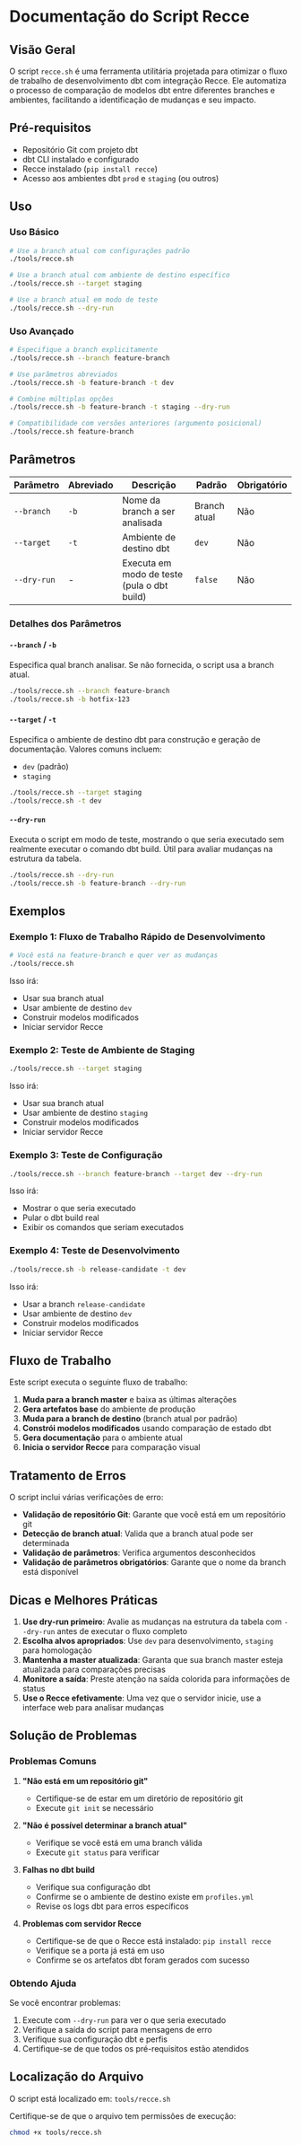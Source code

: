 # Documentação do Script Recce

## Visão Geral

O script `recce.sh` é uma ferramenta utilitária projetada para otimizar o fluxo de trabalho de desenvolvimento dbt com integração Recce. Ele automatiza o processo de comparação de modelos dbt entre diferentes branches e ambientes, facilitando a identificação de mudanças e seu impacto.

## Pré-requisitos

- Repositório Git com projeto dbt
- dbt CLI instalado e configurado
- Recce instalado (`pip install recce`)
- Acesso aos ambientes dbt `prod` e `staging` (ou outros)

## Uso

### Uso Básico

```bash
# Use a branch atual com configurações padrão
./tools/recce.sh

# Use a branch atual com ambiente de destino específico
./tools/recce.sh --target staging

# Use a branch atual em modo de teste
./tools/recce.sh --dry-run
```

### Uso Avançado

```bash
# Especifique a branch explicitamente
./tools/recce.sh --branch feature-branch

# Use parâmetros abreviados
./tools/recce.sh -b feature-branch -t dev

# Combine múltiplas opções
./tools/recce.sh -b feature-branch -t staging --dry-run

# Compatibilidade com versões anteriores (argumento posicional)
./tools/recce.sh feature-branch
```

## Parâmetros

| Parâmetro | Abreviado | Descrição | Padrão | Obrigatório |
|-----------|-----------|-----------|--------|-------------|
| `--branch` | `-b` | Nome da branch a ser analisada | Branch atual | Não |
| `--target` | `-t` | Ambiente de destino dbt | `dev` | Não |
| `--dry-run` | - | Executa em modo de teste (pula o dbt build) | `false` | Não |

### Detalhes dos Parâmetros

#### `--branch` / `-b`
Especifica qual branch analisar. Se não fornecida, o script usa a branch atual.

```bash
./tools/recce.sh --branch feature-branch
./tools/recce.sh -b hotfix-123
```

#### `--target` / `-t`
Especifica o ambiente de destino dbt para construção e geração de documentação. Valores comuns incluem:
- `dev` (padrão)
- `staging`

```bash
./tools/recce.sh --target staging
./tools/recce.sh -t dev
```

#### `--dry-run`
Executa o script em modo de teste, mostrando o que seria executado sem realmente executar o comando dbt build. Útil para avaliar mudanças na estrutura da tabela.

```bash
./tools/recce.sh --dry-run
./tools/recce.sh -b feature-branch --dry-run
```

## Exemplos

### Exemplo 1: Fluxo de Trabalho Rápido de Desenvolvimento
```bash
# Você está na feature-branch e quer ver as mudanças
./tools/recce.sh
```
Isso irá:
- Usar sua branch atual
- Usar ambiente de destino `dev`
- Construir modelos modificados
- Iniciar servidor Recce

### Exemplo 2: Teste de Ambiente de Staging
```bash
./tools/recce.sh --target staging
```
Isso irá:
- Usar sua branch atual
- Usar ambiente de destino `staging`
- Construir modelos modificados
- Iniciar servidor Recce

### Exemplo 3: Teste de Configuração
```bash
./tools/recce.sh --branch feature-branch --target dev --dry-run
```
Isso irá:
- Mostrar o que seria executado
- Pular o dbt build real
- Exibir os comandos que seriam executados

### Exemplo 4: Teste de Desenvolvimento
```bash
./tools/recce.sh -b release-candidate -t dev
```
Isso irá:
- Usar a branch `release-candidate`
- Usar ambiente de destino `dev`
- Construir modelos modificados
- Iniciar servidor Recce

## Fluxo de Trabalho

Este script executa o seguinte fluxo de trabalho:

1. **Muda para a branch master** e baixa as últimas alterações
2. **Gera artefatos base** do ambiente de produção
3. **Muda para a branch de destino** (branch atual por padrão)
4. **Constrói modelos modificados** usando comparação de estado dbt
5. **Gera documentação** para o ambiente atual
6. **Inicia o servidor Recce** para comparação visual

## Tratamento de Erros

O script inclui várias verificações de erro:

- **Validação de repositório Git**: Garante que você está em um repositório git
- **Detecção de branch atual**: Valida que a branch atual pode ser determinada
- **Validação de parâmetros**: Verifica argumentos desconhecidos
- **Validação de parâmetros obrigatórios**: Garante que o nome da branch está disponível

## Dicas e Melhores Práticas

1. **Use dry-run primeiro**: Avalie as mudanças na estrutura da tabela com `--dry-run` antes de executar o fluxo completo
2. **Escolha alvos apropriados**: Use `dev` para desenvolvimento, `staging` para homologação
3. **Mantenha a master atualizada**: Garanta que sua branch master esteja atualizada para comparações precisas
4. **Monitore a saída**: Preste atenção na saída colorida para informações de status
5. **Use o Recce efetivamente**: Uma vez que o servidor inicie, use a interface web para analisar mudanças

## Solução de Problemas

### Problemas Comuns

1. **"Não está em um repositório git"**
   - Certifique-se de estar em um diretório de repositório git
   - Execute `git init` se necessário

2. **"Não é possível determinar a branch atual"**
   - Verifique se você está em uma branch válida
   - Execute `git status` para verificar

3. **Falhas no dbt build**
   - Verifique sua configuração dbt
   - Confirme se o ambiente de destino existe em `profiles.yml`
   - Revise os logs dbt para erros específicos

4. **Problemas com servidor Recce**
   - Certifique-se de que o Recce está instalado: `pip install recce`
   - Verifique se a porta já está em uso
   - Confirme se os artefatos dbt foram gerados com sucesso

### Obtendo Ajuda

Se você encontrar problemas:

1. Execute com `--dry-run` para ver o que seria executado
2. Verifique a saída do script para mensagens de erro
3. Verifique sua configuração dbt e perfis
4. Certifique-se de que todos os pré-requisitos estão atendidos

## Localização do Arquivo

O script está localizado em: `tools/recce.sh`

Certifique-se de que o arquivo tem permissões de execução:
```bash
chmod +x tools/recce.sh
``` 